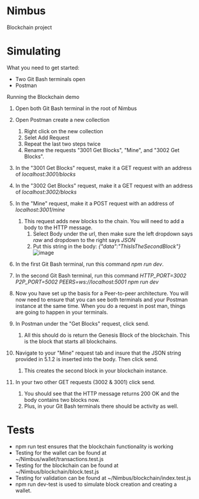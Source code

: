 # Nimbus
 Blockchain project

# Simulating
What you need to get started: 
* Two Git Bash terminals open
* Postman

Running the Blockchain demo
1. Open both Git Bash terminal in the root of Nimbus
2. Open Postman create a new collection
   1. Right click on the new collection
   2. Selet Add Request
   3. Repeat the last two steps twice
   4. Rename the requests "3001 Get Blocks", "Mine", and "3002 Get Blocks".
3. In the "3001 Get Blocks" request, make it a GET request with an address of *localhost:3001/blocks*
4. In the "3002 Get Blocks" request, make it a GET request with an address of *localhost:3002/blocks*
5. In the "Mine" request, make it a POST request with an address of *localhost:3001/mine*
   1. This request adds new blocks to the chain. You will need to add a body to the HTTP message.
      1. Select Body under the url, then make sure the left dropdown says *raw* and dropdown to the right says *JSON*
      2. Put this string in the body: *{"data":"ThisIsTheSecondBlock"}*
![image](https://user-images.githubusercontent.com/16611773/166111078-9fc43565-fd6d-49b5-9522-cb387c6f3eda.png)

6. In the first Git Bash terminal, run this command *npm run dev*.
7. In the second Git Bash terminal, run this command *HTTP_PORT=3002 P2P_PORT=5002 PEERS=ws://localhost:5001 npm run dev*
8. Now you have set up the basis for a Peer-to-peer architecture. You will now need to ensure that you can see both terminals and your Postman instance at the same time. When you do a request in post man, things are going to happen in your terminals.
9. In Postman under the "Get Blocks" request, click send.
   1.  All this should do is return the Genesis Block of the blockchain. This is the block that starts all blockchains.
10. Navigate to your "Mine" request tab and insure that the JSON string provided in 5.1.2 is inserted into the body. Then click send.
    1.  This creates the second block in your blockchain instance. 
11. In your two other GET requests (3002 & 3001) click send.
    1.  You should see that the HTTP message returns 200 OK and the body contains two blocks now. 
    2.  Plus, in your Git Bash terminals there should be activity as well. 

# Tests
* npm run test ensures that the blockchain functionality is working
* Testing for the wallet can be found at ~/Nimbus/wallet/transactions.test.js
* Testing for the blockchain can be found at ~/Nimbus/blockchain/block.test.js
* Testing for validation can be found at ~/Nimbus/blockchain/index.test.js
* npm run dev-test is used to simulate block creation and creating a wallet.

